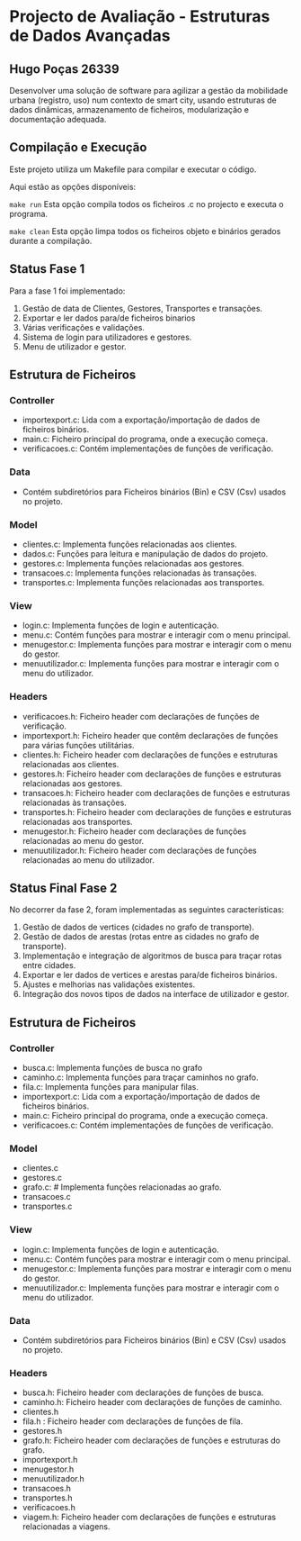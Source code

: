 # Projecto de Avaliação - Estruturas de Dados Avançadas 
## Hugo Poças 26339

Desenvolver uma solução de software para agilizar a gestão da mobilidade urbana (registro, uso) num contexto de smart city, usando estruturas de dados dinâmicas, armazenamento de ficheiros, modularização e documentação adequada.



## Compilação e Execução

Este projeto utiliza um Makefile para compilar e executar o código. 

Aqui estão as opções disponíveis:

```` make run ````
Esta opção compila todos os ficheiros .c no projecto e executa o programa.


```` make clean ````
Esta opção limpa todos os ficheiros objeto e binários gerados durante a compilação.






## Status Fase 1

Para a fase 1 foi implementado:

1. Gestão de data de Clientes, Gestores, Transportes e transações.
2. Exportar e ler dados para/de ficheiros binarios
3. Várias verificações e validações.
4. Sistema de login para utilizadores e gestores.
5. Menu de utilizador e gestor.

## Estrutura de Ficheiros

### Controller

- importexport.c: Lida com a exportação/importação de dados de ficheiros binários.
- main.c: Ficheiro principal do programa, onde a execução começa.
- verificacoes.c: Contém implementações de funções de verificação.


### Data

- Contém subdiretórios para Ficheiros binários (Bin) e CSV (Csv) usados no projeto.

### Model

- clientes.c: Implementa funções relacionadas aos clientes.
- dados.c: Funções para leitura e manipulação de dados do projeto.
- gestores.c: Implementa funções relacionadas aos gestores.
- transacoes.c: Implementa funções relacionadas às transações.
- transportes.c: Implementa funções relacionadas aos transportes.

### View

- login.c: Implementa funções de login e autenticação.
- menu.c: Contém funções para mostrar e interagir com o menu principal.
- menugestor.c: Implementa funções para mostrar e interagir com o menu do gestor.
- menuutilizador.c: Implementa funções para mostrar e interagir com o menu do utilizador.


### Headers
- verificacoes.h: Ficheiro header com declarações de funções de verificação.
- importexport.h: Ficheiro header que contêm declarações de funções para várias funções utilitárias.
- clientes.h: Ficheiro header com declarações de funções e estruturas relacionadas aos clientes.
- gestores.h: Ficheiro header com declarações de funções e estruturas relacionadas aos gestores.
- transacoes.h: Ficheiro header com declarações de funções e estruturas relacionadas às transações.
- transportes.h: Ficheiro header com declarações de funções e estruturas relacionadas aos transportes.
- menugestor.h: Ficheiro header com declarações de funções relacionadas ao menu do gestor.
- menuutilizador.h: Ficheiro header com declarações de funções relacionadas ao menu do utilizador.


## Status Final Fase 2

No decorrer da fase 2, foram implementadas as seguintes características:

1. Gestão de dados de vertices (cidades no grafo de transporte).
2. Gestão de dados de arestas (rotas entre as cidades no grafo de transporte).
3. Implementação e integração de algoritmos de busca para traçar rotas entre cidades.
4. Exportar e ler dados de vertices e arestas para/de ficheiros binários.
5. Ajustes e melhorias nas validações existentes.
6. Integração dos novos tipos de dados na interface de utilizador e gestor.

## Estrutura de Ficheiros

### Controller
- busca.c: Implementa funções de busca no grafo
- caminho.c: Implementa funções para traçar caminhos no grafo.
- fila.c: Implementa funções para manipular filas.
- importexport.c: Lida com a exportação/importação de dados de ficheiros binários.
- main.c: Ficheiro principal do programa, onde a execução começa.
- verificacoes.c: Contém implementações de funções de verificação.

### Model
- clientes.c
- gestores.c
- grafo.c:  # Implementa funções relacionadas ao grafo.
- transacoes.c
- transportes.c

### View

- login.c: Implementa funções de login e autenticação.
- menu.c: Contém funções para mostrar e interagir com o menu principal.
- menugestor.c: Implementa funções para mostrar e interagir com o menu do gestor.
- menuutilizador.c: Implementa funções para mostrar e interagir com o menu do utilizador.


### Data

- Contém subdiretórios para Ficheiros binários (Bin) e CSV (Csv) usados no projeto.





### Headers
- busca.h: Ficheiro header com declarações de funções de busca.
- caminho.h: Ficheiro header com declarações de funções de caminho.
- clientes.h
- fila.h : Ficheiro header com declarações de funções de fila.
- gestores.h
- grafo.h: Ficheiro header com declarações de funções e estruturas do grafo.
- importexport.h
- menugestor.h
- menuutilizador.h
- transacoes.h
- transportes.h
- verificacoes.h
- viagem.h: Ficheiro header com declarações de funções e estruturas relacionadas a viagens.


